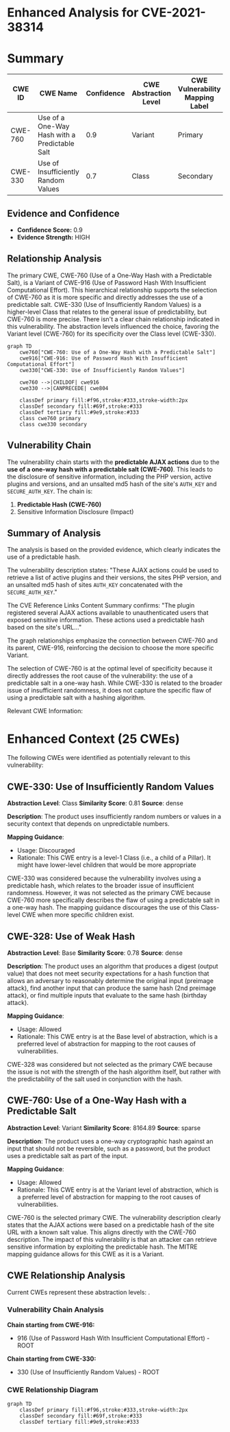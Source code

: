 # Enhanced Analysis for CVE-2021-38314

# Summary
| CWE ID | CWE Name | Confidence | CWE Abstraction Level | CWE Vulnerability Mapping Label | CWE-Vulnerability Mapping Notes |
|---|---|---|---|---|---|
| CWE-760 | Use of a One-Way Hash with a Predictable Salt | 0.9 | Variant | Primary | Allowed |
| CWE-330 | Use of Insufficiently Random Values | 0.7 | Class | Secondary | Discouraged |

## Evidence and Confidence

*   **Confidence Score:** 0.9
*   **Evidence Strength:** HIGH

## Relationship Analysis
The primary CWE, CWE-760 (Use of a One-Way Hash with a Predictable Salt), is a Variant of CWE-916 (Use of Password Hash With Insufficient Computational Effort). This hierarchical relationship supports the selection of CWE-760 as it is more specific and directly addresses the use of a predictable salt. CWE-330 (Use of Insufficiently Random Values) is a higher-level Class that relates to the general issue of predictability, but CWE-760 is more precise. There isn't a clear chain relationship indicated in this vulnerability. The abstraction levels influenced the choice, favoring the Variant level (CWE-760) for its specificity over the Class level (CWE-330).

```mermaid
graph TD
    cwe760["CWE-760: Use of a One-Way Hash with a Predictable Salt"]
    cwe916["CWE-916: Use of Password Hash With Insufficient Computational Effort"]
    cwe330["CWE-330: Use of Insufficiently Random Values"]

    cwe760 -->|CHILDOF| cwe916
    cwe330 -->|CANPRECEDE| cwe804

    classDef primary fill:#f96,stroke:#333,stroke-width:2px
    classDef secondary fill:#69f,stroke:#333
    classDef tertiary fill:#9e9,stroke:#333
    class cwe760 primary
    class cwe330 secondary
```

## Vulnerability Chain
The vulnerability chain starts with the **predictable AJAX actions** due to the **use of a one-way hash with a predictable salt (CWE-760)**. This leads to the disclosure of sensitive information, including the PHP version, active plugins and versions, and an unsalted md5 hash of the site's `AUTH_KEY` and `SECURE_AUTH_KEY`. The chain is:
1.  **Predictable Hash (CWE-760)**
2.  Sensitive Information Disclosure (Impact)

## Summary of Analysis
The analysis is based on the provided evidence, which clearly indicates the use of a predictable hash.

The vulnerability description states: "These AJAX actions could be used to retrieve a list of active plugins and their versions, the sites PHP version, and an unsalted md5 hash of sites `AUTH_KEY` concatenated with the `SECURE_AUTH_KEY`."

The CVE Reference Links Content Summary confirms: "The plugin registered several AJAX actions available to unauthenticated users that exposed sensitive information. These actions used a predictable hash based on the site's URL..."

The graph relationships emphasize the connection between CWE-760 and its parent, CWE-916, reinforcing the decision to choose the more specific Variant.

The selection of CWE-760 is at the optimal level of specificity because it directly addresses the root cause of the vulnerability: the use of a predictable salt in a one-way hash. While CWE-330 is related to the broader issue of insufficient randomness, it does not capture the specific flaw of using a predictable salt with a hashing algorithm.

Relevant CWE Information:

# Enhanced Context (25 CWEs)
The following CWEs were identified as potentially relevant to this vulnerability:

## CWE-330: Use of Insufficiently Random Values
**Abstraction Level**: Class
**Similarity Score**: 0.81
**Source**: dense

**Description**:
The product uses insufficiently random numbers or values in a security context that depends on unpredictable numbers.

**Mapping Guidance**:
- Usage: Discouraged
- Rationale: This CWE entry is a level-1 Class (i.e., a child of a Pillar). It might have lower-level children that would be more appropriate

CWE-330 was considered because the vulnerability involves using a predictable hash, which relates to the broader issue of insufficient randomness. However, it was not selected as the primary CWE because CWE-760 more specifically describes the flaw of using a predictable salt in a one-way hash. The mapping guidance discourages the use of this Class-level CWE when more specific children exist.

## CWE-328: Use of Weak Hash
**Abstraction Level**: Base
**Similarity Score**: 0.78
**Source**: dense

**Description**:
The product uses an algorithm that produces a digest (output value) that does not meet security expectations for a hash function that allows an adversary to reasonably determine the original input (preimage attack), find another input that can produce the same hash (2nd preimage attack), or find multiple inputs that evaluate to the same hash (birthday attack).

**Mapping Guidance**:
- Usage: Allowed
- Rationale: This CWE entry is at the Base level of abstraction, which is a preferred level of abstraction for mapping to the root causes of vulnerabilities.

CWE-328 was considered but not selected as the primary CWE because the issue is not with the strength of the hash algorithm itself, but rather with the predictability of the salt used in conjunction with the hash.

## CWE-760: Use of a One-Way Hash with a Predictable Salt
**Abstraction Level**: Variant
**Similarity Score**: 8164.89
**Source**: sparse

**Description**:
The product uses a one-way cryptographic hash against an input that should not be reversible, such as a password, but the product uses a predictable salt as part of the input.

**Mapping Guidance**:
- Usage: Allowed
- Rationale: This CWE entry is at the Variant level of abstraction, which is a preferred level of abstraction for mapping to the root causes of vulnerabilities.

CWE-760 is the selected primary CWE. The vulnerability description clearly states that the AJAX actions were based on a predictable hash of the site URL with a known salt value. This aligns directly with the CWE-760 description. The impact of this vulnerability is that an attacker can retrieve sensitive information by exploiting the predictable hash. The MITRE mapping guidance allows for this CWE as it is a Variant.


## CWE Relationship Analysis

Current CWEs represent these abstraction levels: .


### Vulnerability Chain Analysis

**Chain starting from CWE-916:**
- 916 (Use of Password Hash With Insufficient Computational Effort) - ROOT


**Chain starting from CWE-330:**
- 330 (Use of Insufficiently Random Values) - ROOT



### CWE Relationship Diagram

```mermaid
graph TD
    classDef primary fill:#f96,stroke:#333,stroke-width:2px
    classDef secondary fill:#69f,stroke:#333
    classDef tertiary fill:#9e9,stroke:#333
```